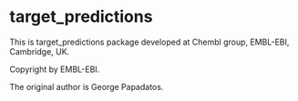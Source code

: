 # target_predictions
This is target_predictions package developed at Chembl group, EMBL-EBI, Cambridge, UK.

Copyright by EMBL-EBI.

The original author is George Papadatos.
